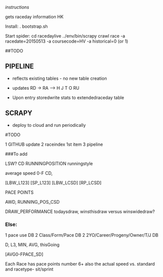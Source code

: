 
_instructions_

gets raceday information HK

Install: . bootstrap.sh

Start spider: cd racedaylive ../env/bin/scrapy crawl race -a racedate=20150513 -a coursecode=HV -a historical=0 (or 1)


##TODO

## PIPELINE
* reflects existing tables - no new table creation
* updates RD -> RA --> H J T O RU

* Upon entry storedwrite stats to extendedraceday table

## SCRAPY 
* deploy to cloud and run periodically


#TODO

1 GITHUB update
2 raceindex 1st item
3 pipeline 


###To add

LSW?
CD RUNNINGPOSITION runningstyle

average speed 0-F CD,

[LBW_L123]
[SP_L123]
[LBW_LCSD]
[RP_LCSD]

PACE POINTS


AWD,
RUNNING_POS_CSD  

DRAW_PERFORMANCE
todaysdraw, winsthisdraw versus winswidedraw? 


### Else:

1 pace use DB
2 Class/Form/Pace DB
2 2YO/Career/Progeny/Owner/T/J DB

D, L3, MIN, AVG, thisGoing

[AVG0-FPACE_SD]


Each Race has pace points number 6+ also the actual speed vs. standard and racetype- sit/sprint  